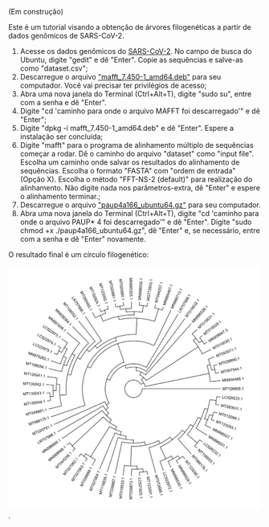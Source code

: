 (Em construção)

Este é um tutorial visando a obtenção de árvores filogenéticas a partir de dados genômicos de SARS-CoV-2.

  1. Acesse os dados genômicos do [SARS-CoV-2](https://raw.githubusercontent.com/MikaelMarcondes/covid-19/master/dataset.csv). No campo de busca do Ubuntu, digite "gedit" e dê "Enter". Copie as sequências e salve-as como "dataset.csv";
  2. Descarregue o arquivo ["mafft_7.450-1_amd64.deb"](https://mafft.cbrc.jp/alignment/software/linux.html) para seu computador. Você vai precisar ter privilégios de acesso;
  3. Abra uma nova janela do Terminal (Ctrl+Alt+T), digite "sudo su", entre com a senha e dê "Enter".
  4. Digite "cd 'caminho para onde o arquivo MAFFT foi descarregado'" e dê "Enter";
  5. Digite "dpkg -i mafft_7.450-1_amd64.deb" e dê "Enter". Espere a instalação ser concluída;
  6. Digite "mafft" para o programa de alinhamento múltiplo de sequências começar a rodar. Dê o caminho do arquivo "dataset" como "input file". Escolha um caminho onde salvar os resultados do alinhamento de sequências. Escolha o formato "FASTA" com "ordem de entrada" (Opção X). Escolha o método "FFT-NS-2 (default)" para realização do alinhamento. Não digite nada nos parâmetros-extra, dê "Enter" e espere o alinhamento terminar.;
  7. Descarregue o arquivo ["paup4a166_ubuntu64.gz"](http://phylosolutions.com/paup-test/) para seu computador.
  8. Abra uma nova janela do Terminal (Ctrl+Alt+T), digite "cd 'caminho para onde o arquivo PAUP* 4 foi descarregado'" e dê "Enter". Digite "sudo chmod +x ./paup4a166_ubuntu64.gz", dê "Enter" e, se necessário, entre com a senha e dê "Enter" novamente.

O resultado final é um círculo filogenético:

![círculo filogenético](https://raw.githubusercontent.com/MikaelMarcondes/Analise-Filogenetica-do-SARS-CoV-2/master/circ_phyl.png).

